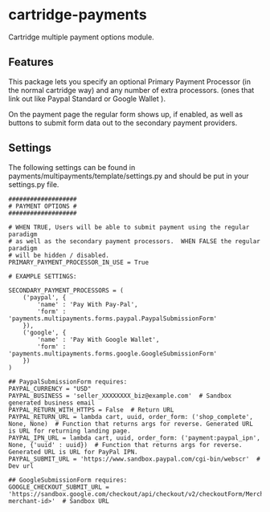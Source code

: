 cartridge-payments
==================

Cartridge multiple payment options module.

Features
-------------------------
This package lets you specify an optional Primary Payment Processor (in the normal cartridge way) and any number of extra processors. (ones that link out like Paypal Standard or Google Wallet ).

On the payment page the regular form shows up, if enabled, as well as buttons to submit form data out to the secondary payment providers.

Settings
-------------------------
The following settings can be found in payments/multipayments/template/settings.py and should be put in your settings.py file.

    ###################
    # PAYMENT OPTIONS #
    ###################

    # WHEN TRUE, Users will be able to submit payment using the regular paradigm
    # as well as the secondary payment processors.  WHEN FALSE the regular paradigm
    # will be hidden / disabled.
    PRIMARY_PAYMENT_PROCESSOR_IN_USE = True

    # EXAMPLE SETTINGS:

    SECONDARY_PAYMENT_PROCESSORS = (
        ('paypal', {
            'name' : 'Pay With Pay-Pal',
            'form' : 'payments.multipayments.forms.paypal.PaypalSubmissionForm'
        }),
        ('google', {
            'name' : 'Pay With Google Wallet',
            'form' : 'payments.multipayments.forms.google.GoogleSubmissionForm'
        })
    )

    ## PaypalSubmissionForm requires:
    PAYPAL_CURRENCY = "USD"
    PAYPAL_BUSINESS = 'seller_XXXXXXXX_biz@example.com'  # Sandbox generated business email
    PAYPAL_RETURN_WITH_HTTPS = False  # Return URL
    PAYPAL_RETURN_URL = lambda cart, uuid, order_form: ('shop_complete', None, None)  # Function that returns args for reverse. Generated URL is URL for returning landing page.
    PAYPAL_IPN_URL = lambda cart, uuid, order_form: ('payment:paypal_ipn', None, {'uuid' : uuid})  # Function that returns args for reverse. Generated URL is URL for PayPal IPN.
    PAYPAL_SUBMIT_URL = 'https://www.sandbox.paypal.com/cgi-bin/webscr'  # Dev url

    ## GoogleSubmissionForm requires:
    GOOGLE_CHECKOUT_SUBMIT_URL = 'https://sandbox.google.com/checkout/api/checkout/v2/checkoutForm/Merchant/<my-merchant-id>'  # Sandbox URL